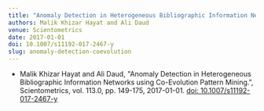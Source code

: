 ```yaml
---
title: "Anomaly Detection in Heterogeneous Bibliographic Information Networks using Co-Evolution Pattern Mining"
authors: Malik Khizar Hayat and Ali Daud
venue: Scientometrics
date: 2017-01-01
doi: 10.1007/s11192-017-2467-y
slug: anomaly-detection-coevolution
---
```


- Malik Khizar Hayat and Ali Daud, "Anomaly Detection in Heterogeneous Bibliographic Information Networks using Co-Evolution Pattern Mining.", Scientometrics, vol. 113.0, pp. 149-175, 2017-01-01. [doi: 10.1007/s11192-017-2467-y](10.1007/s11192-017-2467-y)

